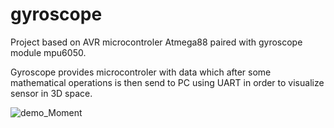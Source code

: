 # gyroscope

Project based on AVR microcontroler Atmega88 paired with gyroscope module mpu6050.

Gyroscope provides microcontroler with data which after some mathematical operations is then send to PC using UART in order to visualize sensor in 3D space.

![demo_Moment](https://user-images.githubusercontent.com/117824600/227140221-8f6b87fd-ab33-48c8-8213-5be74bf79e87.jpg)

